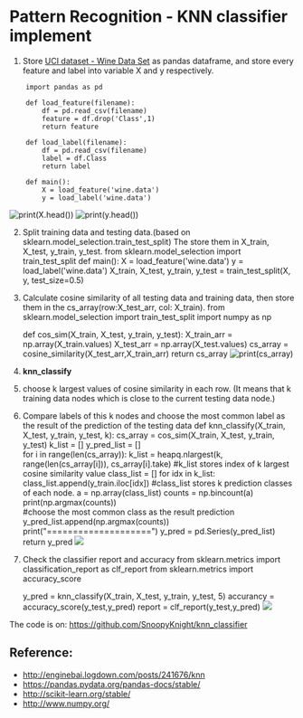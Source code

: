 # Pattern Recognition - KNN classifier implement

  

 

1. Store [UCI dataset - Wine Data Set](https://archive.ics.uci.edu/ml/datasets/wine) as pandas dataframe, and store every feature and label into variable X and y respectively.
```    
    import pandas as pd
    
    def load_feature(filename):
        df = pd.read_csv(filename)
        feature = df.drop('Class',1)
        return feature
    
    def load_label(filename):
        df = pd.read_csv(filename)
        label = df.Class    
        return label
    
    def main():
        X = load_feature('wine.data')
        y = load_label('wine.data')
```
![print(X.head())](https://d2mxuefqeaa7sj.cloudfront.net/s_B6396EEFC5C76E03FBA1C4BD007CC4555B362DE3F3C76AEF56335C3A30B0C786_1523279485937_image.png)
![print(y.head())](https://d2mxuefqeaa7sj.cloudfront.net/s_B6396EEFC5C76E03FBA1C4BD007CC4555B362DE3F3C76AEF56335C3A30B0C786_1523279655694_2018-04-09+21-12-35+.png)



2. Split training data and testing data.(based on sklearn.model_selection.train_test_split)
  The store them in X_train, X_test, y_train, y_test.
    from sklearn.model_selection import train_test_split
    def main():
        X = load_feature('wine.data')
        y = load_label('wine.data')
        X_train, X_test, y_train, y_test = train_test_split(X, y, test_size=0.5)




3. Calculate cosine similarity of all testing data and training data, then store them in the cs_array(row:X_test_arr, col: X_train).
    from sklearn.model_selection import train_test_split
    import numpy as np
    
    def cos_sim(X_train, X_test, y_train, y_test):
        X_train_arr = np.array(X_train.values)
        X_test_arr = np.array(X_test.values)
        cs_array = cosine_similarity(X_test_arr,X_train_arr)
        return cs_array
![print(cs_array)](https://d2mxuefqeaa7sj.cloudfront.net/s_B6396EEFC5C76E03FBA1C4BD007CC4555B362DE3F3C76AEF56335C3A30B0C786_1523279809296_image.png)




4. **knn_classify**  
  1. choose k largest values of cosine similarity in each row. (It means that k training data nodes which is close to the current testing data node.) 
  2. Compare labels of this k nodes and choose the most common label as the result of the prediction of the testing data
    def knn_classify(X_train, X_test, y_train, y_test, k):
        cs_array = cos_sim(X_train, X_test, y_train, y_test)
        k_list = []
        y_pred_list = []    
        for i in range(len(cs_array)):
            k_list = heapq.nlargest(k, range(len(cs_array[i])), cs_array[i].take) 
            #k_list stores index of k largest cosine similarity value
            class_list = []
            for idx in k_list:
                class_list.append(y_train.iloc[idx])
                #class_list stores k prediction classes of each node.
            a = np.array(class_list)
            counts = np.bincount(a)
            print(np.argmax(counts))    
            #choose the most common class as the result prediction
            y_pred_list.append(np.argmax(counts))
            print("====================")
        y_pred = pd.Series(y_pred_list)
        return y_pred
![](https://d2mxuefqeaa7sj.cloudfront.net/s_B6396EEFC5C76E03FBA1C4BD007CC4555B362DE3F3C76AEF56335C3A30B0C786_1523280363388_image.png)



5. Check the classifier report and accuracy 
    from sklearn.metrics import classification_report as clf_report
    from sklearn.metrics import accuracy_score
    
    y_pred = knn_classify(X_train, X_test, y_train, y_test, 5)
    accurancy = accuracy_score(y_test,y_pred)
    report = clf_report(y_test,y_pred)
![](https://d2mxuefqeaa7sj.cloudfront.net/s_B6396EEFC5C76E03FBA1C4BD007CC4555B362DE3F3C76AEF56335C3A30B0C786_1523280431669_image.png)


The code is on: https://github.com/SnoopyKnight/knn_classifier

## Reference:
- http://enginebai.logdown.com/posts/241676/knn
- https://pandas.pydata.org/pandas-docs/stable/
- http://scikit-learn.org/stable/
- http://www.numpy.org/

